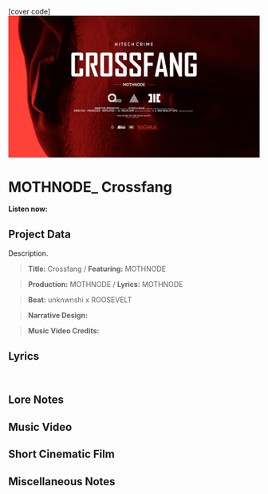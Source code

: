 [cover code] ![](crossfang-ytcover.png)

# MOTHNODE_ Crossfang

**Listen now:** 

## Project Data

Description.

> **Title:** Crossfang / **Featuring:** MOTHNODE

> **Production:** MOTHNODE / **Lyrics:** MOTHNODE

> **Beat:** unknwnshi x ROOSEVELT

> **Narrative Design:**

> **Music Video Credits:**


## Lyrics

```


```

## Lore Notes

## Music Video

## Short Cinematic Film

## Miscellaneous Notes
